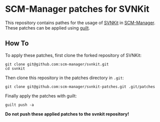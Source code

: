 # SCM-Manager patches for SVNKit

This repository contains pathes for the usage of
[SVNKit](http://svnkit.com/) in [SCM-Manager](https://scm-manager.org/).
These patches can be applied using [guilt](https://github.com/jeffpc/guilt).

## How To

To apply these patches, first clone the forked repository of SVNKit:

```
git clone git@github.com:scm-manager/svnkit.git
cd svnkit
```

Then clone this repository in the patches directory in `.git`:

```
git clone git@github.com:scm-manager/svnkit-patches.git .git/patches
```

Finally apply the patches with guilt:

```
guilt push -a
```

__Do not push these applied patches to the svnkit repository!__

